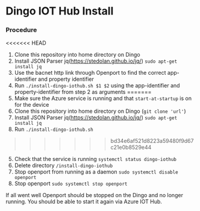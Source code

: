 # Dingo IOT Hub Install

### Procedure

<<<<<<< HEAD
1. Clone this repository into home directory on Dingo
2. Install JSON Parser jq(https://stedolan.github.io/jq/) `sudo apt-get install jq`
3. Use the bacnet http link through Openport to find the correct app-identifier and property identifier
4. Run `./install-dingo-iothub.sh $1 $2` using the app-identifier and property-identifier from step 2 as arguments
=======
1. Make sure the Azure service is running and that `start-at-startup` is on for the device
2. Clone this repository into home directory on Dingo (`git clone 'url'`)
3. Install JSON Parser jq(https://stedolan.github.io/jq/) `sudo apt-get install jq`
4. Run `./install-dingo-iothub.sh`
>>>>>>> bd34e6af521d8223a59480f9d67c21e0b8529e44
5. Check that the service is running `systemctl status dingo-iothub`
6. Delete directory `/install-dingo-iothub`
7. Stop openport from running as a daemon `sudo systemctl disable openport`
8. Stop openport `sudo systemctl stop openport`

If all went well Openport should be stopped on the Dingo and no longer running. You should be able to start it again via Azure IOT Hub.

